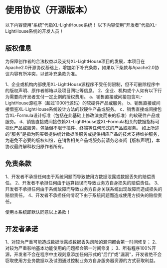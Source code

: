 # 使用协议（开源版本）

以下内容使用"系统"代指XL-LightHouse系统！
以下内容使用"开发者"代指XL-LightHouse系统的开发人员！

## 版权信息
为保障创作者的合法权益以及支持XL-LightHouse项目的发展，本项目在Apache2.0开源协议基础上，增加如下补充条款，如果以下条款与Apache2.0协议内容有所冲突，以该补充条款为准。

1、企业或机构内部使用XL-LightHouse源程序不受任何限制，但不可删除程序中的版权声明、原作者邮箱以及项目网址等信息。
2、企业、机构或个人如有以下行为需要向开发者支付一定比例的授权费用。
a、销售直接或间接包含XL-LightHouse源程序（超过1000行源码）的软硬件产品或服务。
b、销售直接或间接借鉴XL-LightHouse系统设计方法的软硬件产品或服务。
c、销售直接或间接包含XL-Formula设计标准（包括在此基础上修改演变而来的标准）的软硬件产品或服务。
d、销售直接或间接依赖XL-LightHouse或XL-Formula相关的数据指标可视化产品或服务，包括但不限于插件、终端等任何形式的产品或服务。
如上所述的“服务”是指为购买者提供统计数据类服务或提供相应产品的技术支持维护服务，为避免不必要的版权纠纷，在销售相关产品或服务前请务必查阅【版权声明】，本协议最终解释权归原作者所有。

## 免责条款

1、开发者不承担任何由于系统问题而导致使用方数据泄露或数据丢失的赔偿责任。
2、开发者不承担任何由于运算错误而导致业务方自身损失的赔偿责任。
3、开发者不承担任何由于系统故障而导致业务方自身关联系统出现故障而造成损失的赔偿责任。
4、开发者不承担任何情况下由于系统问题而造成使用方损失的赔偿责任。

使用本系统即默认同意以上条款！

## 开发者承诺

1、对较为严重可能造成数据泄露或数据丢失风险的漏洞都会第一时间修复；
2、对较为严重影响基本功能使用的问题都会第一时间修复；
3、所有程序100%开源，开发者不会在程序中主观刻意添加任何形式的"后门"或"漏洞"，开发者绝不会窃取使用方业务数据以及试图通过控制业务方自身服务器资源的方式获取利益。

